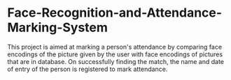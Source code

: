 # Face-Recognition-and-Attendance-Marking-System
This project is aimed at marking a person's attendance by comparing  face encodings of the picture given by the user with  face encodings  of pictures that are in database. On successfully finding the match, the name and date of entry of the person is registered to mark attendance.

